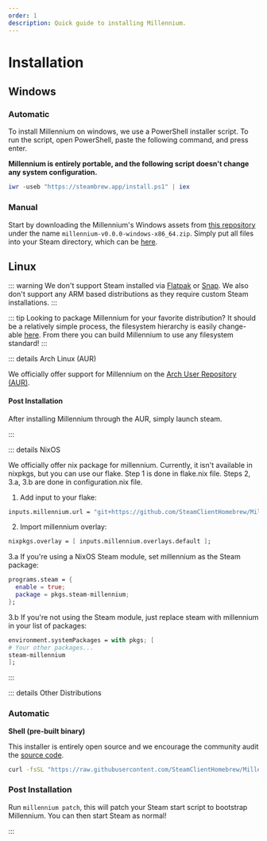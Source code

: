 ```yaml
---
order: 1
description: Quick guide to installing Millennium.
---
```


# Installation

## Windows

### Automatic

To install Millennium on windows, we use a PowerShell installer script. To run the script, open PowerShell, paste the following command, and press enter.

**Millennium is entirely portable, and the following script doesn't change any system configuration.**

```powershell
iwr -useb "https://steambrew.app/install.ps1" | iex
```

<!-- ![Installing Millennium Preview](https://raw.githubusercontent.com/SteamClientHomebrew/SteamBrew/refs/heads/main/static/install.gif) -->

### Manual

Start by downloading the Millennium's Windows assets from [this repository](https://github.com/SteamClientHomebrew/Millennium/releases/latest) under the name `millennium-v0.0.0-windows-x86_64.zip`. Simply put all files into your Steam directory, which can be [here](../guides/finding-steam.md).

## Linux

::: warning
We don't support Steam installed via [Flatpak](https://flatpak.org/) or [Snap](https://snapcraft.io/).
We also don't support any ARM based distributions as they require custom Steam installations.
:::

::: tip
Looking to package Millennium for your favorite distribution? It should be a relatively simple process, the filesystem hierarchy is easily change-able [here](https://github.com/SteamClientHomebrew/Millennium/blob/main/src/sys/env.cc). From there you can build Millennium to use any filesystem standard!
:::

::: details Arch Linux (AUR)

We officially offer support for Millennium on the [Arch User Repository (AUR)](https://aur.archlinux.org/packages/millennium).

#### Post Installation

After installing Millennium through the AUR, simply launch steam.

:::

::: details NixOS

We officially offer nix package for millennium. Currently, it isn't available in nixpkgs, but you can use our flake.
Step 1 is done in flake.nix file.
Steps 2, 3.a, 3.b are done in configuration.nix file.

1. Add input to your flake:

```nix
inputs.millennium.url = "git+https://github.com/SteamClientHomebrew/Millennium";
```

2. Import millennium overlay:

```nix
nixpkgs.overlay = [ inputs.millennium.overlays.default ];
```

3.a If you're using a NixOS Steam module, set millennium as the Steam package:

```nix
programs.steam = {
  enable = true;
  package = pkgs.steam-millennium;
};
```

3.b If you're not using the Steam module, just replace steam with millennium in your list of packages:
```nix
environment.systemPackages = with pkgs; [
# Your other packages...
steam-millennium
];
```

:::

::: details Other Distributions

### Automatic

**Shell (pre-built binary)**

This installer is entirely open source and we encourage the community audit the [source code](https://github.com/SteamClientHomebrew/Millennium/blob/main/scripts/install.sh).

```bash
curl -fsSL "https://raw.githubusercontent.com/SteamClientHomebrew/Millennium/main/scripts/install.sh" | sudo sh
```

### Post Installation

Run `millennium patch`, this will patch your Steam start script to bootstrap Millennium.
You can then start Steam as normal!

:::
